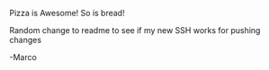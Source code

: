Pizza is Awesome! So is bread!

Random change to readme to see if my new SSH works for pushing changes

-Marco
